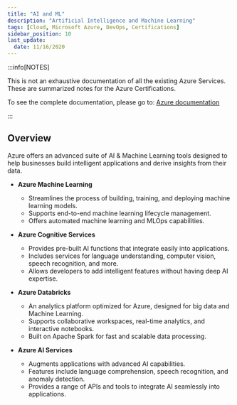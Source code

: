 ```yaml
---
title: "AI and ML"
description: "Artificial Intelligence and Machine Learning"
tags: [Cloud, Microsoft Azure, DevOps, Certifications]
sidebar_position: 10
last_update:
  date: 11/16/2020
---
```



:::info[NOTES]

This is not an exhaustive documentation of all the existing Azure Services. These are summarized notes for the Azure Certifications.

To see the complete documentation, please go to: [Azure documentation](https://learn.microsoft.com/en-us/azure/?product=popular)

:::


## Overview

Azure offers an advanced suite of AI & Machine Learning tools designed to help businesses build intelligent applications and derive insights from their data.

- **Azure Machine Learning**
  - Streamlines the process of building, training, and deploying machine learning models.
  - Supports end-to-end machine learning lifecycle management.
  - Offers automated machine learning and MLOps capabilities.

- **Azure Cognitive Services**
  - Provides pre-built AI functions that integrate easily into applications.
  - Includes services for language understanding, computer vision, speech recognition, and more.
  - Allows developers to add intelligent features without having deep AI expertise.

- **Azure Databricks**
  - An analytics platform optimized for Azure, designed for big data and Machine Learning.
  - Supports collaborative workspaces, real-time analytics, and interactive notebooks.
  - Built on Apache Spark for fast and scalable data processing.

- **Azure AI Services**
  - Augments applications with advanced AI capabilities.
  - Features include language comprehension, speech recognition, and anomaly detection.
  - Provides a range of APIs and tools to integrate AI seamlessly into applications.

